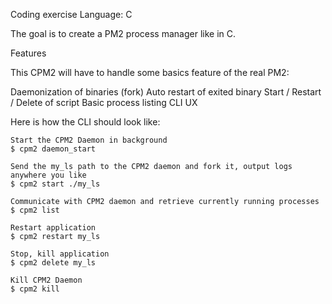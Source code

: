 Coding exercise Language: C

The goal is to create a PM2 process manager like in C.

Features

This CPM2 will have to handle some basics feature of the real PM2:

Daemonization of binaries (fork) 
Auto restart of exited binary Start / Restart / Delete of script 
Basic process listing 
CLI UX

Here is how the CLI should look like:
```
Start the CPM2 Daemon in background
$ cpm2 daemon_start

Send the my_ls path to the CPM2 daemon and fork it, output logs anywhere you like
$ cpm2 start ./my_ls

Communicate with CPM2 daemon and retrieve currently running processes
$ cpm2 list

Restart application
$ cpm2 restart my_ls

Stop, kill application
$ cpm2 delete my_ls

Kill CPM2 Daemon
$ cpm2 kill
```
